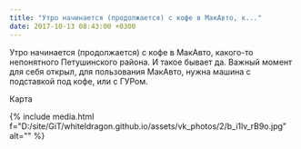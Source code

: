 ```yaml
---
title: "Утро начинается (продолжается) с кофе в МакАвто, к..."
date: 2017-10-13 08:43:00 +0300
---
```


Утро начинается (продолжается) с кофе в МакАвто, какого-то непонятного Петушинского района. И такое бывает да.
Важный момент для себя открыл, для пользования МакАвто, нужна машина с подставкой под кофе, или с ГУРом.

Карта

{% include media.html f="D:/site/GiT/whiteldragon.github.io/assets/vk_photos/2/b_i1lv_rB9o.jpg" alt="" %}
